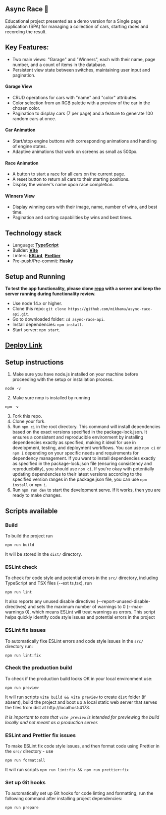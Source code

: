 ## Async Race 🚗

Educational project presented as a demo version for a Single page application (SPA) for managing a collection of cars, starting races and recording the result.

## Key Features:

- Two main views: "Garage" and "Winners", each with their name, page number, and a count of items in the database.
- Persistent view state between switches, maintaining user input and pagination.
 #### **Garage View**
- CRUD operations for cars with "name" and "color" attributes.
- Color selection from an RGB palette with a preview of the car in the chosen color.
- Pagination to display cars (7 per page) and a feature to generate 100 random cars at once.
 #### **Car Animation**
- Start/stop engine buttons with corresponding animations and handling of engine states.
- Adaptive animations that work on screens as small as 500px.
 #### **Race Animation**
- A button to start a race for all cars on the current page.
- A reset button to return all cars to their starting positions.
- Display the winner's name upon race completion.
####  **Winners View**
- Display winning cars with their image, name, number of wins, and best time.
- Pagination and sorting capabilities by wins and best times.

## Technology stack

- Language: [**TypeScript**](https://www.typescriptlang.org/)
- Builder: [**Vite**](https://vitejs.dev/)
- Linters: [**ESLint**](https://eslint.org/), [**Prettier**](https://prettier.io/)
- Pre-push/Pre-commit: [**Husky**](https://typicode.github.io/husky/)

## Setup and Running

**To test the app functionality, please clone [repo](https://github.com/mikhama/async-race-api) with a server and keep the server running during functionality review.**

- Use node 14.x or higher.
- Clone this repo: ```git clone https://github.com/mikhama/async-race-api.git```.
- Go to downloaded folder: ```cd async-race-api```.
- Install dependencies: ```npm install```.
- Start server: ```npm start```.

## [Deploy Link](https://rolling-scopes-school.github.io/tetiana-ket-JSFE2023Q4/async-race/index.html#garage)

## Setup instructions

1. Make sure you have node.js installed on your machine before proceeding with the setup or installation process.
```
node -v
```
2. Make sure nmp is installed by running
```
npm -v
```
3. Fork this repo.
4. Clone your fork.
5. Run `npm ci` in the root directory. This command will install dependencies based on the exact versions specified in the package-lock.json. It ensures a consistent and reproducible environment by installing dependencies exactly as specified, making it ideal for use in development, testing, and deployment workflows.
You can use `npm ci` or `npm i` depending on your specific needs and requirements for dependency management.
If you want to install dependencies exactly as specified in the package-lock.json file (ensuring consistency and reproducibility), you should use `npm ci`.
If you're okay with potentially updating dependencies to their latest versions according to the specified version ranges in the package.json file, you can use `npm install` or `npm i`.
6. Run `npm run dev` to start the development serve. If it works, then you are ready to make changes.

## Scripts available

### Build

To build the project run
```
npm run build
```
It will be stored in the `dist/` directory.

### ESLint check

To check for code style and potential errors in the `src/` directory, including TypeScript and TSX files (--ext ts,tsx), run

```
npm run lint
```

It also reports any unused disable directives (--report-unused-disable-directives) and sets the maximum number of warnings to 0 (--max-warnings 0), which means ESLint will treat warnings as errors. This script helps quickly identify code style issues and potential errors in the project

### ESLint fix issues

To automatically fixe ESLint errors and code style issues in the `src/` directory run:

```
npm run lint:fix
```

### Check the production build

To check if the production build looks OK in your local environment use:

```
npm run preview
```

It will run scripts `vite build && vite preview` to create `dist` folder (if absent), build the project and boot up a local static web server that serves the files from dist at http://localhost:4173.

_It is important to note that `vite preview` is intended for previewing the build locally and not meant as a production server._

### ESLint and Prettier fix issues

To make ESLint fix code style issues, and then format code using Prettier in the `src/` directory - use

```
npm run format:all
```

It will run scripts `npm run lint:fix && npm run prettier:fix`

### Set up Git hooks

To automatically set up Git hooks for code linting and formatting, run the following command after installing project dependencies:

```
npm run prepare
```
